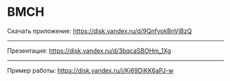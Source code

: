 # BMCH
Скачать приложение: https://disk.yandex.ru/d/9QnfvokBnVjBzQ
_____
Презентация: https://disk.yandex.ru/d/3bqcaSBOHm_1Xg
_____
Пример работы: https://disk.yandex.ru/i/Kj69DiKK6aPJ-w
